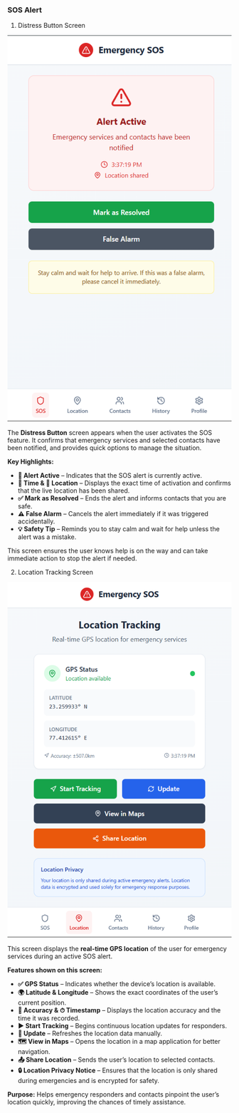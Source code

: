  ### SOS Alert


1. Distress Button Screen 

![SOS Alert Screen](distressbutton.png)




The **Distress Button** screen appears when the user activates the SOS feature.
It confirms that emergency services and selected contacts have been notified, and provides quick options to manage the situation.

**Key Highlights:**

* **🔴 Alert Active** – Indicates that the SOS alert is currently active.
* **📅 Time & 📍 Location** – Displays the exact time of activation and confirms that the live location has been shared.
* **✅ Mark as Resolved** – Ends the alert and informs contacts that you are safe.
* **⚠️ False Alarm** – Cancels the alert immediately if it was triggered accidentally.
* **💡 Safety Tip** – Reminds you to stay calm and wait for help unless the alert was a mistake.

This screen ensures the user knows help is on the way and can take immediate action to stop the alert if needed.




2. Location Tracking Screen


![LOCATION TRACKING SCREEN](locationshare.png)



This screen displays the **real-time GPS location** of the user for emergency services during an active SOS alert.

**Features shown on this screen:**

* **✅ GPS Status** – Indicates whether the device’s location is available.
* **🌍 Latitude & Longitude** – Shows the exact coordinates of the user’s current position.
* **📏 Accuracy & ⏱ Timestamp** – Displays the location accuracy and the time it was recorded.
* **▶ Start Tracking** – Begins continuous location updates for responders.
* **🔄 Update** – Refreshes the location data manually.
* **🗺 View in Maps** – Opens the location in a map application for better navigation.
* **📤 Share Location** – Sends the user’s location to selected contacts.
* **🔒 Location Privacy Notice** – Ensures that the location is only shared during emergencies and is encrypted for safety.

**Purpose:**
Helps emergency responders and contacts pinpoint the user’s location quickly, improving the chances of timely assistance.

